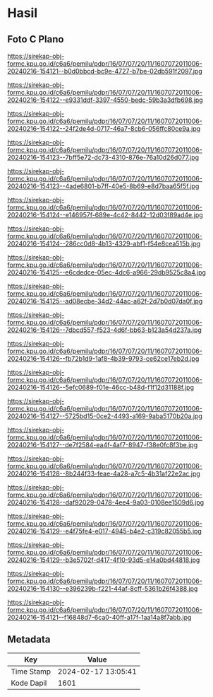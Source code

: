 # Hasil

## Foto C Plano

https://sirekap-obj-formc.kpu.go.id/c6a6/pemilu/pdpr/16/07/07/20/11/1607072011006-20240216-154121--b0d0bbcd-bc9e-4727-b7be-02db591f2097.jpg

https://sirekap-obj-formc.kpu.go.id/c6a6/pemilu/pdpr/16/07/07/20/11/1607072011006-20240216-154122--e9331ddf-3397-4550-bedc-59b3a3dfb698.jpg

https://sirekap-obj-formc.kpu.go.id/c6a6/pemilu/pdpr/16/07/07/20/11/1607072011006-20240216-154122--24f2de4d-0717-46a7-8cb6-056ffc80ce9a.jpg

https://sirekap-obj-formc.kpu.go.id/c6a6/pemilu/pdpr/16/07/07/20/11/1607072011006-20240216-154123--7bff5e72-dc73-4310-876e-76a10d26d077.jpg

https://sirekap-obj-formc.kpu.go.id/c6a6/pemilu/pdpr/16/07/07/20/11/1607072011006-20240216-154123--4ade6801-b7ff-40e5-8b69-e8d7baa65f5f.jpg

https://sirekap-obj-formc.kpu.go.id/c6a6/pemilu/pdpr/16/07/07/20/11/1607072011006-20240216-154124--e146957f-689e-4c42-8442-12d03f89ad4e.jpg

https://sirekap-obj-formc.kpu.go.id/c6a6/pemilu/pdpr/16/07/07/20/11/1607072011006-20240216-154124--286cc0d8-4b13-4329-abf1-f54e8cea515b.jpg

https://sirekap-obj-formc.kpu.go.id/c6a6/pemilu/pdpr/16/07/07/20/11/1607072011006-20240216-154125--e6cdedce-05ec-4dc6-a966-29db9525c8a4.jpg

https://sirekap-obj-formc.kpu.go.id/c6a6/pemilu/pdpr/16/07/07/20/11/1607072011006-20240216-154125--ad08ecbe-34d2-44ac-a62f-2d7b0d07da0f.jpg

https://sirekap-obj-formc.kpu.go.id/c6a6/pemilu/pdpr/16/07/07/20/11/1607072011006-20240216-154126--7dbcd557-f523-4d6f-bb63-b123a54d237a.jpg

https://sirekap-obj-formc.kpu.go.id/c6a6/pemilu/pdpr/16/07/07/20/11/1607072011006-20240216-154126--fb72b1d9-1af8-4b39-9793-ce62ce17eb2d.jpg

https://sirekap-obj-formc.kpu.go.id/c6a6/pemilu/pdpr/16/07/07/20/11/1607072011006-20240216-154126--5efc0689-f01e-46cc-b48d-f1f12d31188f.jpg

https://sirekap-obj-formc.kpu.go.id/c6a6/pemilu/pdpr/16/07/07/20/11/1607072011006-20240216-154127--5725bd15-0ce2-4493-a169-9aba5170b20a.jpg

https://sirekap-obj-formc.kpu.go.id/c6a6/pemilu/pdpr/16/07/07/20/11/1607072011006-20240216-154127--de7f2584-ea4f-4af7-8947-f38e0fc8f3be.jpg

https://sirekap-obj-formc.kpu.go.id/c6a6/pemilu/pdpr/16/07/07/20/11/1607072011006-20240216-154128--8b244f33-feae-4a28-a7c5-4b31af22e2ac.jpg

https://sirekap-obj-formc.kpu.go.id/c6a6/pemilu/pdpr/16/07/07/20/11/1607072011006-20240216-154128--daf92029-0478-4ee4-9a03-0108ee1509d6.jpg

https://sirekap-obj-formc.kpu.go.id/c6a6/pemilu/pdpr/16/07/07/20/11/1607072011006-20240216-154129--e4f75fe4-e017-4945-b4e2-c319c82055b5.jpg

https://sirekap-obj-formc.kpu.go.id/c6a6/pemilu/pdpr/16/07/07/20/11/1607072011006-20240216-154129--b3e5702f-d417-4f10-93d5-e14a0bd44818.jpg

https://sirekap-obj-formc.kpu.go.id/c6a6/pemilu/pdpr/16/07/07/20/11/1607072011006-20240216-154130--e396239b-f221-44af-8cff-5361b26f4388.jpg

https://sirekap-obj-formc.kpu.go.id/c6a6/pemilu/pdpr/16/07/07/20/11/1607072011006-20240216-154121--f16848d7-6ca0-40ff-a17f-1aa14a8f7abb.jpg


## Metadata

| Key        | Value               |
| ---------- | ------------------- |
| Time Stamp | 2024-02-17 13:05:41 |
| Kode Dapil | 1601                |



